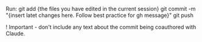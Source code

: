 Run:
git add {the files you have edited in the current session}
git commit -m "{insert latet changes here. Follow best practice for gh message}" 
git push

! Important - don't include any text about the commit being coauthored with Claude. 